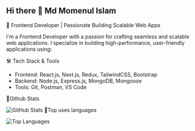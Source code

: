 ## Hi there 👋 Md Momenul Islam


🚀 Frontend Developer | Passionate Building Scalable Web Apps

I'm a Frontend Developer with a passion for crafting seamless and scalable web applications. I specialize in building high-performance, user-friendly applications using:

🛠️ Tech Stack & Tools
* Frontend: React.js, Next.js, Redux, TailwindCSS, Bootstrap
* Backend: Node.js, Express.js, MongoDB, Mongoose
* Tools: Git, Postman, VS Code

📌Github Stats

![GitHub Stats](https://github-readme-stats.vercel.app/api?username=momenul162&show_icons=true&theme=default)
📌Top uses languages

![Top Languages](https://github-readme-stats.vercel.app/api/top-langs/?username=momenul162&layout=compact)
